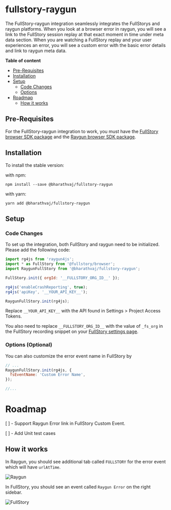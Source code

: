 # fullstory-raygun

The FullStory-raygun integration seamlessly integrates the FullStorys and raygun platforms. When you look at a browser error in raygun, you will see a link to
the FullStory session replay at that exact moment in time under meta data section. When you are watching a FullStory replay and your user experiences an error,
you will see a custom error with the basic error details and link to raygun meta data.

<!-- START doctoc generated TOC please keep comment here to allow auto update -->
<!-- DON'T EDIT THIS SECTION, INSTEAD RE-RUN doctoc TO UPDATE -->

**Table of content**

- [Pre-Requisites](#pre-requisites)
- [Installation](#installation)
- [Setup](#setup)
  - [Code Changes](#code-changes)
  - [Options](#options)
- [Roadmap](#roadmap)
  - [How it works](#how-it-works)

<!-- END doctoc generated TOC please keep comment here to allow auto update -->

## Pre-Requisites

For the FullStory-raygun integration to work, you must have the [FullStory browser SDK package](https://www.npmjs.com/package/@fullstory/browser) and the
[Raygun browser SDK package](https://www.npmjs.com/package/raygun4js).

## Installation

To install the stable version:

with npm:

```
npm install --save @bharathvaj/fullstory-raygun
```

with yarn:

```
yarn add @bharathvaj/fullstory-raygun
```

## Setup

### Code Changes

To set up the integration, both FullStory and raygun need to be initialized. Please add the following code:

```js
import rg4js from 'raygun4js';
import * as FullStory from '@fullstory/browser';
import RaygunFullStory from '@bharathvaj/fullstory-raygun';

FullStory.init({ orgId: '__FULLSTORY_ORG_ID__' });

rg4js('enableCrashReporting', true);
rg4js('apiKey', '__YOUR_API_KEY__');

RaygunFullStory.init(rg4js);
```

Replace `__YOUR_API_KEY__` with the API found in Settings > Project Access Tokens.

You also need to replace `__FULLSTORY_ORG_ID__` with the value of `_fs_org` in the FullStory recording snippet on your
[FullStory settings page](https://help.fullstory.com/hc/en-us/articles/360020623514).

### Options (Optional)

You can also customize the error event name in FullStory by

```js
// ...
RaygunFullStory.init(rg4js, {
  fsEventName: 'Custom Error Name',
});

//...
```

# Roadmap

[ ] - Support Raygun Error link in FullStory Custom Event.

[ ] - Add Unit test cases

## How it works

In Raygun, you should see additional tab called `FULLSTORY` for the error event which will have `urlAtTime`.

![Raygun](https://i.imgur.com/XnEyRPv.png)

In FullStory, you should see an event called `Raygun Error` on the right sidebar.

![FullStory](https://i.imgur.com/a26RBtf.png)
